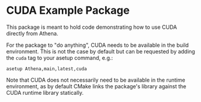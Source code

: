 # CUDA Example Package

This package is meant to hold code demonstrating how to use CUDA directly
from Athena.

For the package to "do anything", CUDA needs to be available in the build
environment. This is not the case by default but can be requested by adding
the `cuda` tag to your asetup command, e.g.:
```
asetup Athena,main,latest,cuda
```
Note that CUDA does not necessarily need to be available in
the runtime environment, as by default CMake links the package's library
against the CUDA runtime library statically. 

